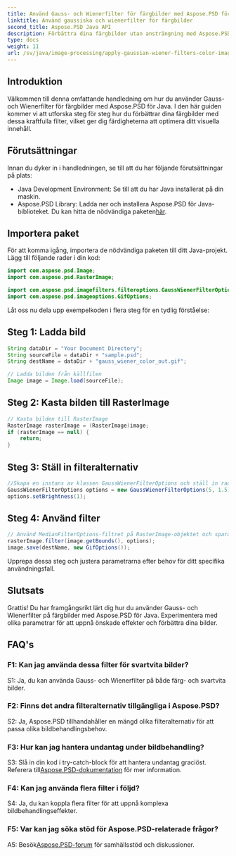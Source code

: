 ```yaml
---
title: Använd Gauss- och Wienerfilter för färgbilder med Aspose.PSD för Java
linktitle: Använd gaussiska och wienerfilter för färgbilder
second_title: Aspose.PSD Java API
description: Förbättra dina färgbilder utan ansträngning med Aspose.PSD för Java. Lär dig att applicera Gauss- och Wiener-filter steg för steg för fantastiska visuella resultat.
type: docs
weight: 11
url: /sv/java/image-processing/apply-gaussian-wiener-filters-color-image/
---
```

## Introduktion

Välkommen till denna omfattande handledning om hur du använder Gauss- och Wienerfilter för färgbilder med Aspose.PSD för Java. I den här guiden kommer vi att utforska steg för steg hur du förbättrar dina färgbilder med dessa kraftfulla filter, vilket ger dig färdigheterna att optimera ditt visuella innehåll.

## Förutsättningar

Innan du dyker in i handledningen, se till att du har följande förutsättningar på plats:

- Java Development Environment: Se till att du har Java installerat på din maskin.
-  Aspose.PSD Library: Ladda ner och installera Aspose.PSD för Java-biblioteket. Du kan hitta de nödvändiga paketen[här](https://releases.aspose.com/psd/java/).

## Importera paket

För att komma igång, importera de nödvändiga paketen till ditt Java-projekt. Lägg till följande rader i din kod:

```java
import com.aspose.psd.Image;
import com.aspose.psd.RasterImage;

import com.aspose.psd.imagefilters.filteroptions.GaussWienerFilterOptions;
import com.aspose.psd.imageoptions.GifOptions;
```

Låt oss nu dela upp exempelkoden i flera steg för en tydlig förståelse:

## Steg 1: Ladda bild

```java
String dataDir = "Your Document Directory";
String sourceFile = dataDir + "sample.psd";
String destName = dataDir + "gauss_wiener_color_out.gif";

// Ladda bilden från källfilen
Image image = Image.load(sourceFile);
```

## Steg 2: Kasta bilden till RasterImage

```java
// Kasta bilden till RasterImage
RasterImage rasterImage = (RasterImage)image;
if (rasterImage == null) {
    return;
}
```

## Steg 3: Ställ in filteralternativ

```java
//Skapa en instans av klassen GaussWienerFilterOptions och ställ in radiestorlek och jämnt värde.
GaussWienerFilterOptions options = new GaussWienerFilterOptions(5, 1.5);
options.setBrightness(1);
```

## Steg 4: Använd filter

```java
// Använd MedianFilterOptions-filtret på RasterImage-objektet och spara den resulterande bilden
rasterImage.filter(image.getBounds(), options);
image.save(destName, new GifOptions());
```

Upprepa dessa steg och justera parametrarna efter behov för ditt specifika användningsfall.

## Slutsats

Grattis! Du har framgångsrikt lärt dig hur du använder Gauss- och Wienerfilter på färgbilder med Aspose.PSD för Java. Experimentera med olika parametrar för att uppnå önskade effekter och förbättra dina bilder.

## FAQ's

### F1: Kan jag använda dessa filter för svartvita bilder?

S1: Ja, du kan använda Gauss- och Wienerfilter på både färg- och svartvita bilder.

### F2: Finns det andra filteralternativ tillgängliga i Aspose.PSD?

S2: Ja, Aspose.PSD tillhandahåller en mängd olika filteralternativ för att passa olika bildbehandlingsbehov.

### F3: Hur kan jag hantera undantag under bildbehandling?

 S3: Slå in din kod i try-catch-block för att hantera undantag graciöst. Referera till[Aspose.PSD-dokumentation](https://reference.aspose.com/psd/java/) för mer information.

### F4: Kan jag använda flera filter i följd?

S4: Ja, du kan koppla flera filter för att uppnå komplexa bildbehandlingseffekter.

### F5: Var kan jag söka stöd för Aspose.PSD-relaterade frågor?

 A5: Besök[Aspose.PSD-forum](https://forum.aspose.com/c/psd/34) för samhällsstöd och diskussioner.